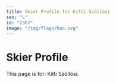```yaml
---
title: Skier Profile for Kitti Szöllösi
sex: "L"
id: "2367"
image: "/img/flags/hun.svg" 
---
```


# Skier Profile

This page is for: Kitti Szöllösi.
    